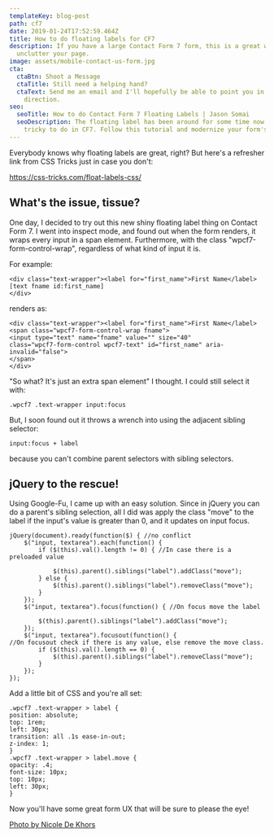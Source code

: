 ```yaml
---
templateKey: blog-post
path: cf7
date: 2019-01-24T17:52:59.464Z
title: How to do floating labels for CF7
description: If you have a large Contact Form 7 form, this is a great way to
  unclutter your page.
image: assets/mobile-contact-us-form.jpg
cta:
  ctaBtn: Shoot a Message
  ctaTitle: Still need a helping hand?
  ctaText: Send me an email and I'll hopefully be able to point you in the right
    direction.
seo:
  seoTitle: How to do Contact Form 7 Floating Labels | Jason Somai
  seoDescription: The floating label has been around for some time now, but it's
    tricky to do in CF7. Follow this tutorial and modernize your form's UX.
---
```

Everybody knows why floating labels are great, right? But here's a refresher link from CSS Tricks just in case you don't:

https://css-tricks.com/float-labels-css/

## What's the issue, tissue?

One day, I decided to try out this new shiny floating label thing on Contact Form 7. I went into inspect mode, and found out when the form renders, it wraps every input in a span element. Furthermore, with the class "wpcf7-form-control-wrap", regardless of what kind of input it is. 

For example:

```
<div class="text-wrapper"><label for="first_name">First Name</label>
[text fname id:first_name]
</div>
```

renders as:

```
<div class="text-wrapper"><label for="first_name">First Name</label>
<span class="wpcf7-form-control-wrap fname">
<input type="text" name="fname" value="" size="40" 
class="wpcf7-form-control wpcf7-text" id="first_name" aria-invalid="false">
</span>
</div>
```

"So what? It's just an extra span element" I thought. I could still select it with:

```
.wpcf7 .text-wrapper input:focus
```

But, I soon found out it throws a wrench into using the adjacent sibling selector:

```
input:focus + label
```

 because you can't combine parent selectors with sibling selectors.

## jQuery to the rescue!

Using Google-Fu, I came up with an easy solution. Since in jQuery you can do a parent's sibling selection, all I did was apply the class "move" to the label if the input's value is greater than 0, and it updates on input focus.

```
jQuery(document).ready(function($) { //no conflict
    $("input, textarea").each(function() {
        if ($(this).val().length != 0) { //In case there is a preloaded value

            $(this).parent().siblings("label").addClass("move");
        } else {
            $(this).parent().siblings("label").removeClass("move");
        }
    });
    $("input, textarea").focus(function() { //On focus move the label

        $(this).parent().siblings("label").addClass("move");
    });
    $("input, textarea").focusout(function() { 
//On focusout check if there is any value, else remove the move class.
        if ($(this).val().length == 0) {
            $(this).parent().siblings("label").removeClass("move");
        }
    });
});
```

Add a little bit of CSS and you're all set:

```
.wpcf7 .text-wrapper > label {
position: absolute;
top: 1rem;
left: 30px;
transition: all .1s ease-in-out;
z-index: 1;
}
.wpcf7 .text-wrapper > label.move {
opacity: .4;
font-size: 10px;
top: 10px;
left: 30px;
}
```

Now you'll have some great form UX that will be sure to please the eye!

[Photo by Nicole De Khors](https://burst.shopify.com/@ndekhors?utm_campaign=photo_credit&utm_content=Free+Stock+Photo+of+Mobile+Contact+Us+Form+%E2%80%94+HD+Images&utm_medium=referral&utm_source=credit)